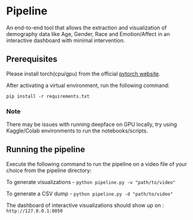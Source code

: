 # Pipeline
An end-to-end tool that allows the extraction and visualization of demography data like Age, Gender, Race and Emotion/Affect in an interactive dashboard with minimal intervention. 

## Prerequisites
Please install torch(cpu/gpu) from the official [pytorch website](https://pytorch.org/get-started/locally/).

After activating a virtual environment, run the following command:

`pip install -r requirements.txt`

### Note
There may be issues with running deepface on GPU locally, try using Kaggle/Colab environments to run the notebooks/scripts.

## Running the pipeline

Execute the following command to run the pipeline on a video file of your choice from the pipeline directory:

To generate visualizations - 
`python pipeline.py -v "path/to/video"`

To generate a CSV dump - 
`python pipeline.py -d "path/to/video"` 

The dashboard of interactive visualizations should show up on : `http://127.0.0.1:8050`
